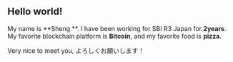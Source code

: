 ## Hello world! 

My name is **Sheng **. I have been working for SBI R3 Japan for **2years**. 
My favorite blockchain platform is **Bitcoin**, and my favorite food is **pizza**.

Very nice to meet you, よろしくお願いします！
